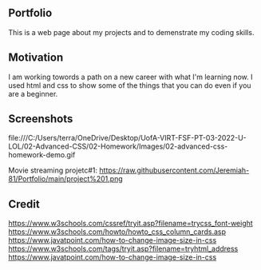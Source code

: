 ## Portfolio

This is a web page about my projects and to demenstrate my coding skills.

## Motivation

I am working towords a path on a new career with what I'm learning now. I used html and css to show some of the things that you can do even if you are a beginner.

## Screenshots

file:///C:/Users/terra/OneDrive/Desktop/UofA-VIRT-FSF-PT-03-2022-U-LOL/02-Advanced-CSS/02-Homework/Images/02-advanced-css-homework-demo.gif

Movie streaming projetc#1: https://raw.githubusercontent.com/Jeremiah-81/Portfolio/main/project%201.png

## Credit

https://www.w3schools.com/cssref/tryit.asp?filename=trycss_font-weight
https://www.w3schools.com/howto/howto_css_column_cards.asp
https://www.javatpoint.com/how-to-change-image-size-in-css
https://www.w3schools.com/tags/tryit.asp?filename=tryhtml_address
https://www.javatpoint.com/how-to-change-image-size-in-css
